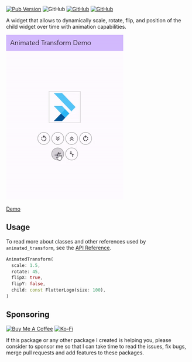 [![Pub Version](https://img.shields.io/pub/v/animated_transform)](https://pub.dev/packages/animated_transform) ![GitHub](https://img.shields.io/github/license/davigmacode/flutter_animated_transform) [![GitHub](https://badgen.net/badge/icon/buymeacoffee?icon=buymeacoffee&color=yellow&label)](https://www.buymeacoffee.com/davigmacode) [![GitHub](https://badgen.net/badge/icon/ko-fi?icon=kofi&color=red&label)](https://ko-fi.com/davigmacode)

A widget that allows to dynamically scale, rotate, flip, and position of the child widget over time with animation capabilities.

[![Preview](https://github.com/davigmacode/flutter_animated_transform/raw/main/media/preview.gif)](https://davigmacode.github.io/flutter_animated_transform)

[Demo](https://davigmacode.github.io/flutter_animated_transform)

## Usage

To read more about classes and other references used by `animated_transform`, see the [API Reference](https://pub.dev/documentation/animated_transform/latest/).

```dart
AnimatedTransform(
  scale: 1.5,
  rotate: 45,
  flipX: true,
  flipY: false,
  child: const FlutterLogo(size: 100),
)
```

## Sponsoring

<a href="https://www.buymeacoffee.com/davigmacode" target="_blank"><img src="https://cdn.buymeacoffee.com/buttons/v2/default-yellow.png" alt="Buy Me A Coffee" height="45"></a>
<a href="https://ko-fi.com/davigmacode" target="_blank"><img src="https://storage.ko-fi.com/cdn/brandasset/kofi_s_tag_white.png" alt="Ko-Fi" height="45"></a>

If this package or any other package I created is helping you, please consider to sponsor me so that I can take time to read the issues, fix bugs, merge pull requests and add features to these packages.